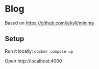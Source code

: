 # Blog

Based on https://github.com/jekyll/minima

## Setup
Run it locally: ``docker compose up``

Open http://localhost:4000
